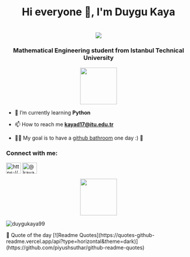 <h1 align="center">Hi everyone 👋, I'm Duygu Kaya</h1>
<h1 align="center">
  <a href="https://git.io/typing-svg">
    <img src="https://readme-typing-svg.herokuapp.com/?lines=Welcome+to+my+Github+Page!;I+am+Duygu+Kaya&center=true&size=25">
  </a>
</h1>
<h3 align="center">Mathematical Engineering student from Istanbul Technical University</h3>

<div id="header" align="center">
  <img src="https://media.giphy.com/media/umYMU8G2ixG5mJBDo5/giphy.gif" width="100"/>
</div> 

- 🌱 I’m currently learning **Python**

- 📫 How to reach me **kayad17@itu.edu.tr**

- 👨‍💻 My goal is to have a [github bathroom](https://pbs.twimg.com/media/FTJYOb1aQAA459O?format=jpg&name=large) one day :) 💚

<h3 align="left">Connect with me:</h3>
<p align="left">
<a href="https://linkedin.com/in/https://www.linkedin.com/in/duygu-kaya-b919741a2/" target="blank"><img align="center" src="https://raw.githubusercontent.com/rahuldkjain/github-profile-readme-generator/master/src/images/icons/Social/linked-in-alt.svg" alt="https://www.linkedin.com/in/duygu-kaya-b919741a2/" height="30" width="40" /></a>
<a href="https://medium.com/@kayad17" target="blank"><img align="center" src="https://raw.githubusercontent.com/rahuldkjain/github-profile-readme-generator/master/src/images/icons/Social/medium.svg" alt="@kayad17" height="30" width="40" /></a>
</p>

<div id="header" align="center">
  <img src="https://media.giphy.com/media/U9DvKcwEVv5njhZRRa/giphy.gif" width="100"/>
</div> 
<p align="left"> <img src="https://komarev.com/ghpvc/?username=duygukaya99&label=Profile%20views&color=0e75b6&style=flat" alt="duygukaya99" /> </p>
💭 Quote of the day
[![Readme Quotes](https://quotes-github-readme.vercel.app/api?type=horizontal&theme=dark)](https://github.com/piyushsuthar/github-readme-quotes)


